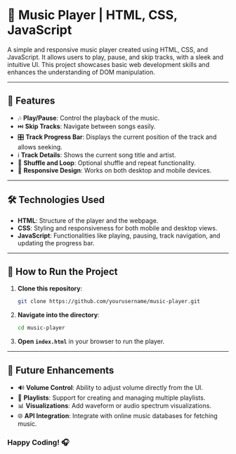 # 🎵 Music Player | HTML, CSS, JavaScript

A simple and responsive music player created using HTML, CSS, and JavaScript. It allows users to play, pause, and skip tracks, with a sleek and intuitive UI. This project showcases basic web development skills and enhances the understanding of DOM manipulation.

---

## 🚀 Features

- 🎶 **Play/Pause**: Control the playback of the music.
- ⏭️ **Skip Tracks**: Navigate between songs easily.
- 🎛️ **Track Progress Bar**: Displays the current position of the track and allows seeking.
- ℹ️ **Track Details**: Shows the current song title and artist.
- 🔀 **Shuffle and Loop**: Optional shuffle and repeat functionality.
- 📱 **Responsive Design**: Works on both desktop and mobile devices.

---

## 🛠️ Technologies Used

- **HTML**: Structure of the player and the webpage.
- **CSS**: Styling and responsiveness for both mobile and desktop views.
- **JavaScript**: Functionalities like playing, pausing, track navigation, and updating the progress bar.

---

## 📂 How to Run the Project

1. **Clone this repository**:
    ```bash
    git clone https://github.com/yourusername/music-player.git
    ```

2. **Navigate into the directory**:
    ```bash
    cd music-player
    ```

3. **Open `index.html`** in your browser to run the player.

---

## 🎯 Future Enhancements

- 🔊 **Volume Control**: Ability to adjust volume directly from the UI.
- 📝 **Playlists**: Support for creating and managing multiple playlists.
- 📊 **Visualizations**: Add waveform or audio spectrum visualizations.
- 🌐 **API Integration**: Integrate with online music databases for fetching music.



### Happy Coding! 🎧
